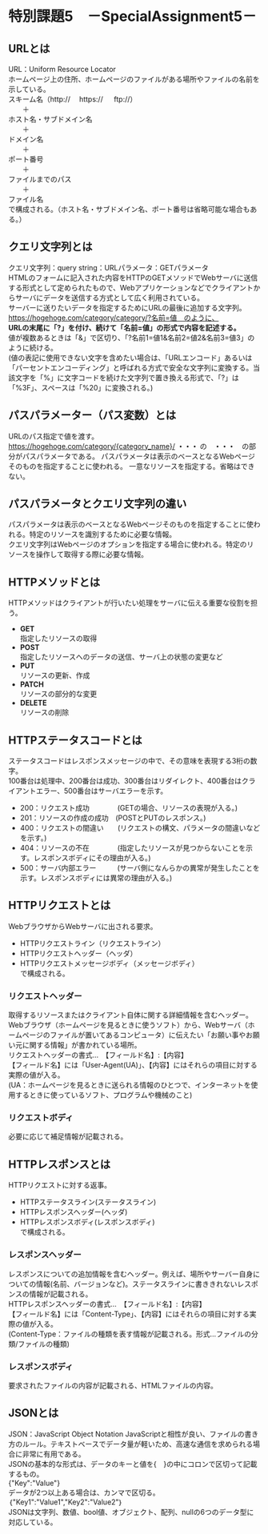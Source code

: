 # 特別課題5　－SpecialAssignment5－

## URLとは
URL：Uniform Resource Locator  
ホームページ上の住所、ホームページのファイルがある場所やファイルの名前を示している。  
スキーム名（http://  　https:// 　 ftp://）  
　　＋  
ホスト名・サブドメイン名  
　　＋  
ドメイン名  
　　＋  
ポート番号  
　　＋  
ファイルまでのパス  
　　＋  
ファイル名  
で構成される。（ホスト名・サブドメイン名、ポート番号は省略可能な場合もある。）

## クエリ文字列とは
クエリ文字列：query string：URLパラメータ：GETパラメータ  
HTMLのフォームに記入された内容をHTTPのGETメソッドでWebサーバに送信する形式として定められたもので、Webアプリケーションなどでクライアントからサーバにデータを送信する方式として広く利用されている。  
サーバーに送りたいデータを指定するためにURLの最後に追加する文字列。  
https://hogehoge.com/category/category/?名前=値　のように、  
**URLの末尾に「?」を付け、続けて「名前=値」の形式で内容を記述する。**  
値が複数あるときは「&」で区切り、「?名前1=値1&名前2=値2&名前3=値3」のように続ける。  
(値の表記に使用できない文字を含めたい場合は、「URLエンコード」あるいは「パーセントエンコーディング」と呼ばれる方式で安全な文字列に変換する。当該文字を「%」に文字コードを続けた文字列で置き換える形式で、「?」は「%3F」、スペースは「%20」に変換される。)

## パスパラメーター（パス変数）とは
URLのパス指定で値を渡す。
https://hogehoge.com/category/{category_name}/ **・・・**
の　**・・・**　の部分がパスパラメータである。
パスパラメータは表示のベースとなるWebページそのものを指定することに使われる。
一意なリソースを指定する。省略はできない。

## パスパラメータとクエリ文字列の違い
パスパラメータは表示のベースとなるWebページそのものを指定することに使われる。特定のリソースを識別するために必要な情報。  
クエリ文字列はWebページのオプションを指定する場合に使われる。特定のリソースを操作して取得する際に必要な情報。

## HTTPメソッドとは
HTTPメソッドはクライアントが行いたい処理をサーバに伝える重要な役割を担う。  
- **GET**  
  指定したリソースの取得 
- **POST**  
  指定したリソースへのデータの送信、サーバ上の状態の変更など 
- **PUT**  
  リソースの更新、作成
- **PATCH**  
  リソースの部分的な変更
- **DELETE**  
  リソースの削除  

## HTTPステータスコードとは
ステータスコードはレスポンスメッセージの中で、その意味を表現する3桁の数字。  
100番台は処理中、200番台は成功、300番台はリダイレクト、400番台はクライアントエラー、500番台はサーバエラーを示す。
- 200：リクエスト成功　　　　(GETの場合、リソースの表現が入る。)
- 201：リソースの作成の成功　(POSTとPUTのレスポンス。)
- 400：リクエストの間違い　　(リクエストの構文、パラメータの間違いなどを示す。)
- 404：リソースの不在　　　　(指定したリソースが見つからないことを示す。レスポンスボディにその理由が入る。)
- 500：サーバ内部エラー　　　(サーバ側になんらかの異常が発生したことを示す。レスポンスボディには異常の理由が入る。)

## HTTPリクエストとは
WebブラウザからWebサーバに出される要求。
- HTTPリクエストライン（リクエストライン）
- HTTPリクエストヘッダー（ヘッダ）
- HTTPリクエストメッセージボディ（メッセージボディ）  
で構成される。

### リクエストヘッダー
取得するリソースまたはクライアント自体に関する詳細情報を含むヘッダー。  
Webブラウザ（ホームページを見るときに使うソフト）から、Webサーバ（ホームページのファイルが置いてあるコンピュータ）に伝えたい「お願い事やお願い元に関する情報」が書かれている場所。  
リクエストヘッダーの書式…　【フィールド名】:【内容】  
【フィールド名】には「User-Agent(UA)」、【内容】にはそれらの項目に対する実際の値が入る。  
(UA：ホームページを見るときに送られる情報のひとつで、インターネットを使用するときに使っているソフト、プログラムや機械のこと)

### リクエストボディ
必要に応じて補足情報が記載される。

## HTTPレスポンスとは
HTTPリクエストに対する返事。
- HTTPステータスライン(ステータスライン)
- HTTPレスポンスヘッダー(ヘッダ)
- HTTPレスポンスボディ(レスポンスボディ)  
で構成される。

### レスポンスヘッダー
レスポンスについての追加情報を含むヘッダー。例えば、場所やサーバー自身についての情報(名前、バージョンなど)。ステータスラインに書ききれないレスポンスの情報が記載される。  
HTTPレスポンスヘッダーの書式…　【フィールド名】:【内容】  
【フィールド名】には「Content-Type」、【内容】にはそれらの項目に対する実際の値が入る。  
(Content-Type：ファイルの種類を表す情報が記載される。形式…ファイルの分類/ファイルの種類)

### レスポンスボディ
要求されたファイルの内容が記載される、HTMLファイルの内容。

## JSONとは
JSON：JavaScript Object Notation
JavaScriptと相性が良い、ファイルの書き方のルール。テキストベースでデータ量が軽いため、高速な通信を求められる場合に非常に有用である。  
JSONの基本的な形式は、データのキーと値を{　}の中にコロンで区切って記載するもの。  
{"Key":"Value"}  
データが2つ以上ある場合は、カンマで区切る。｛"Key1":"Value1","Key2":"Value2"｝  
JSONは文字列、数値、bool値、オブジェクト、配列、nullの6つのデータ型に対応している。
